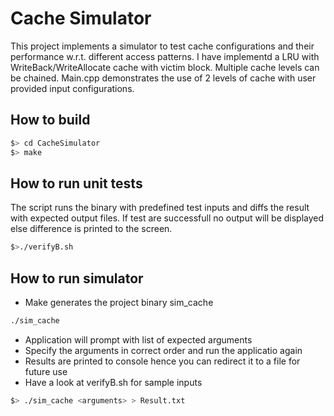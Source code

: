 Cache Simulator
===============
This project implements a simulator to test cache configurations and their performance w.r.t. different access patterns.
I have implementd a LRU with WriteBack/WriteAllocate cache with victim block.
Multiple cache levels can be chained.
Main.cpp demonstrates the use of 2 levels of cache with user provided input configurations.

How to build
-------------
```bash
$> cd CacheSimulator
$> make
```

How to run unit tests
----------------
The script runs the binary with predefined test inputs and diffs the result with expected output files.
If test are successfull no output will be displayed else difference is printed to the screen.
```bash
$>./verifyB.sh
```

How to run simulator
--------------------
* Make  generates the project binary sim_cache
```bash 
./sim_cache
```
* Application will prompt with list of expected arguments
* Specify the arguments in correct order and run the applicatio again
* Results are printed to console hence you can redirect it to a file for future use
* Have a look at verifyB.sh for sample inputs
```bash
$> ./sim_cache <arguments> > Result.txt
```

